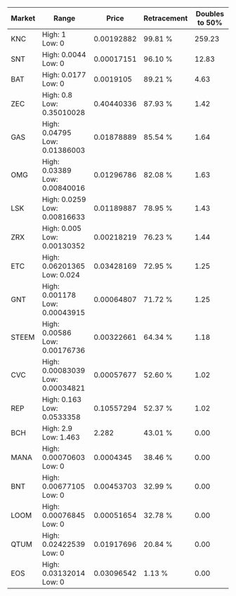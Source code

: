 | Market | Range | Price| Retracement | Doubles to 50% |
| --- | --- | --- | --- | --- |
| KNC | High: 1<br />Low: 0 | 0.00192882 | 99.81 % | 259.23 |
| SNT | High: 0.0044<br />Low: 0 | 0.00017151 | 96.10 % | 12.83 |
| BAT | High: 0.0177<br />Low: 0 | 0.0019105 | 89.21 % | 4.63 |
| ZEC | High: 0.8<br />Low: 0.35010028 | 0.40440336 | 87.93 % | 1.42 |
| GAS | High: 0.04795<br />Low: 0.01386003 | 0.01878889 | 85.54 % | 1.64 |
| OMG | High: 0.03389<br />Low: 0.00840016 | 0.01296786 | 82.08 % | 1.63 |
| LSK | High: 0.0259<br />Low: 0.00816633 | 0.01189887 | 78.95 % | 1.43 |
| ZRX | High: 0.005<br />Low: 0.00130352 | 0.00218219 | 76.23 % | 1.44 |
| ETC | High: 0.06201365<br />Low: 0.024 | 0.03428169 | 72.95 % | 1.25 |
| GNT | High: 0.001178<br />Low: 0.00043915 | 0.00064807 | 71.72 % | 1.25 |
| STEEM | High: 0.00586<br />Low: 0.00176736 | 0.00322661 | 64.34 % | 1.18 |
| CVC | High: 0.00083039<br />Low: 0.00034821 | 0.00057677 | 52.60 % | 1.02 |
| REP | High: 0.163<br />Low: 0.0533358 | 0.10557294 | 52.37 % | 1.02 |
| BCH | High: 2.9<br />Low: 1.463 | 2.282 | 43.01 % | 0.00 |
| MANA | High: 0.00070603<br />Low: 0 | 0.0004345 | 38.46 % | 0.00 |
| BNT | High: 0.00677105<br />Low: 0 | 0.00453703 | 32.99 % | 0.00 |
| LOOM | High: 0.00076845<br />Low: 0 | 0.00051654 | 32.78 % | 0.00 |
| QTUM | High: 0.02422539<br />Low: 0 | 0.01917696 | 20.84 % | 0.00 |
| EOS | High: 0.03132014<br />Low: 0 | 0.03096542 | 1.13 % | 0.00 |
